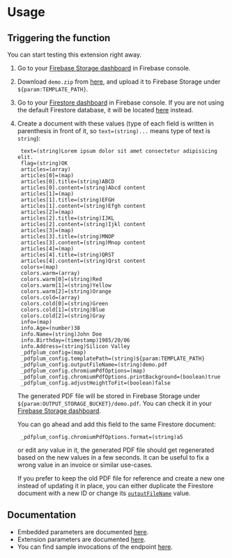 # Usage

## Triggering the function

You can start testing this extension right away.

1. Go to your [Firebase Storage dashboard](https://console.firebase.google.com/project/${PROJECT_ID}/storage/${STORAGE_BUCKET}/files) in Firebase console.

1. Download `demo.zip` from [here](https://github.com/pdfplum/pdfplum/tree/main/template-samples), and upload it to Firebase Storage under `${param:TEMPLATE_PATH}`.

1. Go to your [Firestore dashboard](https://console.firebase.google.com/project/${PROJECT_ID}/firestore/databases/data/~2F${param:FIRESTORE_COLLECTION}) in Firebase console. If you are not using the default Firestore database, it will be located [here](https://console.firebase.google.com/project/${PROJECT_ID}/firestore/databases/${param:FIRESTORE_DATABASE}/data/~2F${param:FIRESTORE_COLLECTION}) instead.

1. Create a document with these values (type of each field is written in parenthesis in front of it, so `text=(string)...` means type of text is `string`):

   ```text
    text=(string)Lorem ipsum dolor sit amet consectetur adipisicing elit.
    flag=(string)OK
    articles=(array)
    articles[0]=(map)
    articles[0].title=(string)ABCD
    articles[0].content=(string)Abcd content
    articles[1]=(map)
    articles[1].title=(string)EFGH
    articles[1].content=(string)Efgh content
    articles[2]=(map)
    articles[2].title=(string)IJKL
    articles[2].content=(string)Ijkl content
    articles[3]=(map)
    articles[3].title=(string)MNOP
    articles[3].content=(string)Mnop content
    articles[4]=(map)
    articles[4].title=(string)QRST
    articles[4].content=(string)Qrst content
    colors=(map)
    colors.warm=(array)
    colors.warm[0]=(string)Red
    colors.warm[1]=(string)Yellow
    colors.warm[2]=(string)Orange
    colors.cold=(array)
    colors.cold[0]=(string)Green
    colors.cold[1]=(string)Blue
    colors.cold[2]=(string)Gray
    info=(map)
    info.Age=(number)38
    info.Name=(string)John Doe
    info.Birthday=(timestamp)1985/20/06
    info.Address=(string)Silicon Valley
    _pdfplum_config=(map)
    _pdfplum_config.templatePath=(string)${param:TEMPLATE_PATH}
    _pdfplum_config.outputFileName=(string)demo.pdf
    _pdfplum_config.chromiumPdfOptions=(map)
    _pdfplum_config.chromiumPdfOptions.printBackground=(boolean)true
    _pdfplum_config.adjustHeightToFit=(boolean)false
   ```

   The generated PDF file will be stored in Firebase Storage under `${param:OUTPUT_STORAGE_BUCKET}/demo.pdf`. You can check it in your [Firebase Storage dashboard](https://console.firebase.google.com/project/${PROJECT_ID}/storage/${param:OUTPUT_STORAGE_BUCKET}/files).

   You can go ahead and add this field to the same Firestore document:

   ```text
    _pdfplum_config.chromiumPdfOptions.format=(string)a5
   ```

   or edit any value in it, the generated PDF file should get regenerated based on the new values in a few seconds. It can be useful to fix a wrong value in an invoice or similar use-cases.

   If you prefer to keep the old PDF file for reference and create a new one instead of updating it in place, you can either duplicate the Firestore document with a new ID or change its [`outputFileName`](https://github.com/pdfplum/pdfplum/tree/main/firestore-pdf-generator/PARAMETERS.md#outputfilename) value.

## Documentation

- Embedded parameters are documented [here](https://github.com/pdfplum/pdfplum/tree/main/firestore-pdf-generator/PARAMETERS.md#embedded-parameters).
- Extension parameters are documented [here](https://github.com/pdfplum/pdfplum/tree/main/firestore-pdf-generator/PARAMETERS.md#firebase-extension-parameters).
- You can find sample invocations of the endpoint [here](https://github.com/pdfplum/pdfplum/tree/main/template-samples).
